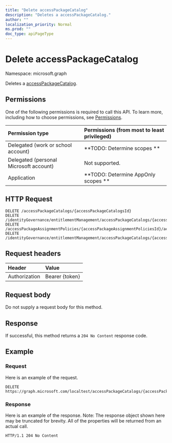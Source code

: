```yaml
---
title: "Delete accessPackageCatalog"
description: "Deletes a accessPackageCatalog."
author: ""
localization_priority: Normal
ms.prod: ""
doc_type: apiPageType
---
```


# Delete accessPackageCatalog

Namespace: microsoft.graph

Deletes a [accessPackageCatalog](../resources/accesspackagecatalog.md).

## Permissions
One of the following permissions is required to call this API. To learn more, including how to choose permissions, see [Permissions](/concepts/permissions-reference.md).

|Permission type|Permissions (from most to least privileged)|
|:---|:---|
|Delegated (work or school account)|**TODO: Determine scopes **|
|Delegated (personal Microsoft account)|Not supported.|
|Application|**TODO: Determine AppOnly scopes **|

## HTTP Request
<!-- {
  "blockType": "ignored"
}
-->
``` http
DELETE /accessPackageCatalogs/{accessPackageCatalogsId}
DELETE /identityGovernance/entitlementManagement/accessPackageCatalogs/{accessPackageCatalogId}
DELETE /accessPackageAssignmentPolicies/{accessPackageAssignmentPoliciesId}/accessPackageCatalog
DELETE /identityGovernance/entitlementManagement/accessPackageCatalogs/{accessPackageCatalogId}/accessPackages/{accessPackageId}/accessPackageAssignmentPolicies/{accessPackageAssignmentPolicyId}/accessPackageCatalog
```

## Request headers
|Header|Value|
|:---|:---|
|Authorization|Bearer {token}|

## Request body
Do not supply a request body for this method.

## Response
If successful, this method returns a `204 No Content` response code.

## Example

### Request
Here is an example of the request.
<!-- {
  "blockType": "request",
  "name": "delete_accesspackagecatalog"
}
-->
``` http
DELETE https://graph.microsoft.com/localtest/accessPackageCatalogs/{accessPackageCatalogsId}
```

### Response
Here is an example of the response. Note: The response object shown here may be truncated for brevity. All of the properties will be returned from an actual call.
<!-- {
  "blockType": "response",
  "truncated": true
}
-->
``` http
HTTP/1.1 204 No Content
```


